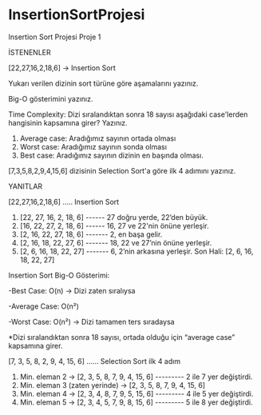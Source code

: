 # InsertionSortProjesi

Insertion Sort Projesi
Proje 1

İSTENENLER

[22,27,16,2,18,6] -> Insertion Sort

Yukarı verilen dizinin sort türüne göre aşamalarını yazınız.

Big-O gösterimini yazınız.

Time Complexity: Dizi sıralandıktan sonra 18 sayısı aşağıdaki case'lerden hangisinin kapsamına girer? Yazınız.

1.	Average case: Aradığımız sayının ortada olması
2.	Worst case: Aradığımız sayının sonda olması
3.	Best case: Aradığımız sayının dizinin en başında olması.

[7,3,5,8,2,9,4,15,6] dizisinin Selection Sort'a göre ilk 4 adımını yazınız.

YANITLAR

[22,27,16,2,18,6] ….. Insertion Sort

1. [22, 27, 16, 2, 18, 6] ------ 27 doğru yerde, 22’den büyük.
2. [16, 22, 27, 2, 18, 6] ------ 16, 27 ve 22'nin önüne yerleşir.
3. [2, 16, 22, 27, 18, 6] ------- 2, en başa gelir.
4. [2, 16, 18, 22, 27, 6] ------- 18, 22 ve 27’nin önüne yerleşir.
5. [2, 6, 16, 18, 22, 27] ------- 6, 2’nin arkasına yerleşir.
Son Hali: [2, 6, 16, 18, 22, 27]

Insertion Sort Big-O Gösterimi:

-Best Case: O(n) → Dizi zaten sıralıysa

-Average Case: O(n²)

-Worst Case: O(n²) → Dizi tamamen ters sıradaysa

*Dizi sıralandıktan sonra 18 sayısı, ortada olduğu için “average case” kapsamına girer.

[7, 3, 5, 8, 2, 9, 4, 15, 6] …… Selection Sort ilk 4 adım
1. Min. eleman 2 → [2, 3, 5, 8, 7, 9, 4, 15, 6] --------- 2 ile 7 yer değiştirdi.
2. Min. eleman 3 (zaten yerinde) → [2, 3, 5, 8, 7, 9, 4, 15, 6]
3. Min. eleman 4 → [2, 3, 4, 8, 7, 9, 5, 15, 6] --------- 4 ile 5 yer değiştirdi.
4. Min. eleman 5 → [2, 3, 4, 5, 7, 9, 8, 15, 6] --------- 5 ile 8 yer değiştirdi.
